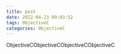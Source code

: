 ```yaml
---
title: post
date: 2022-04-23 09:03:52
tags: ObjectiveC
categories: ObjectiveC
---
```


ObjectiveCObjectiveCObjectiveCObjectiveC


